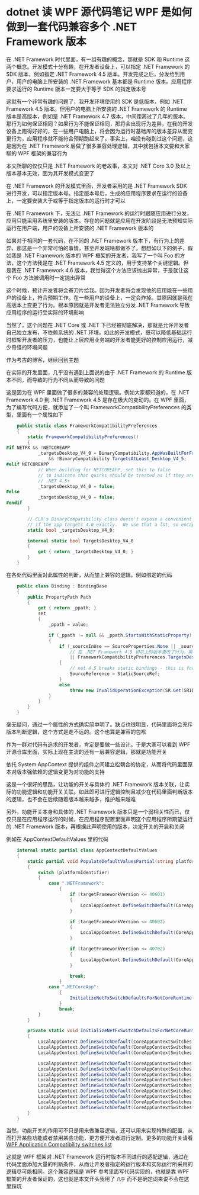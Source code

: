 # dotnet 读 WPF 源代码笔记 WPF 是如何做到一套代码兼容多个 .NET Framework 版本

在 .NET Framework 时代里面，有一组有趣的概念，那就是 SDK 和 Runtime 这两个概念。开发模式十分有趣，在开发者设备上，可以指定 .NET Framework 的 SDK 版本，例如指定 .NET Framework 4.5 版本。开发完成之后，分发给到用户，用户的电脑上所安装的 .NET Framework 基本都是 Runtime 版本。应用程序要求运行的 Runtime 版本一定要大于等于 SDK 的指定版本号

这就有一个非常有趣的问题了，我开发环境使用的 SDK 是低版本，例如 .NET Framework 4.5 版本。但用户的电脑上所安装的 .NET Framework 的 Runtime 版本是高版本，例如是 .NET Framework 4.7 版本，中间距离过了几年的版本。那行为如何保证相同？如果行为不能保证相同，那将会出现行为差异，在我的开发设备上跑得好好的，在一些用户电脑上，将会因为运行时基础库的版本差异从而变更行为，应用程序就不能符合预期跑起来了。事实上，咱没有碰到过这个问题，这是因为在 .NET Framework 层做了很多兼容处理逻辑，其中就包括本文要和大家聊的 WPF 框架的兼容行为

<!--more-->

<!-- 博客 -->
<!-- 标签：WPF，WPF源代码 -->
<!-- 发布 -->

本文所聊的仅仅只是 .NET Framework 的老故事，本文对 .NET Core 3.0 及以上版本基本无效，因为其开发模式变更了

在 .NET Framework 的开发模式里面，开发者采用的是 .NET Framework SDK 进行开发，可以指定版本号。指定版本号后，生成的应用程序要求在运行的设备上，一定要安装大于或等于指定版本的运行时才可以

在 .NET Framework 下，无法让 .NET Framework 的运行时跟随应用进行分发，应用只能采用系统里安装的版本。存在的问题就是应用在开发阶段是无法预知实际运行在用户端，用户的设备上所安装的 .NET Framework 版本的

如果对于相同的一套代码，在不同的 .NET Framework 版本下，有行为上的差异，那这是一个非常可怕的事情，甚至开发端啥都做不了。想想如以下的例子，假如我是 .NET Framework 版本的 WPF 框架的开发者，我写了一个叫 Foo 的方法，这个方法我是在 .NET Framework 4.5 定义的，用于支持某个关键逻辑。但是我在 .NET Framework 4.6 版本，我觉得这个方法应该抛出异常，于是就让这个 Foo 方法被调用时一定抛出异常

这个时候，预计开发者将会寄刀片给我。因为开发者将会发现他的应用能在一些用户的设备上，符合预期工作。在一些用户的设备上，一定会炸掉。其原因就是我在高版本上变更了行为。根本原因就是开发者无法独立分发 .NET Framework 导致应用程序的运行受实际的环境影响

当然了，这个问题在 .NET Core 或 .NET 下已经被彻底解决，那就是允许开发者自己独立发布，不依赖系统的 .NET 环境。如此的开发模式，既可以降低基础运行时框架开发者的压力，也能让上层应用业务端的开发者能更好的控制应用运行，减少奇怪的环境问题

作为考古的博客，继续回到主题

在实际的开发里面，几乎没有遇到上面说的由于 .NET Framework 的 Runtime 版本不同，而导致的行为不同从而导致的问题

这是因为在 WPF 里面做了很多的兼容的处理逻辑。例如大家都知道的，在 .NET Framework 4.0 到 .NET Framework 4.5 是存在极大的变动的。在 WPF 里面，为了编写代码方便，就添加了一个叫 FrameworkCompatibilityPreferences 的类型，里面有一个属性如下

```csharp
    public static class FrameworkCompatibilityPreferences
    {
        static FrameworkCompatibilityPreferences()
        {
#if NETFX && !NETCOREAPP
            _targetsDesktop_V4_0 = BinaryCompatibility.AppWasBuiltForFramework == TargetFrameworkId.NetFramework
                && !BinaryCompatibility.TargetsAtLeast_Desktop_V4_5;
#elif NETCOREAPP
            // When building for NETCOREAPP, set this to false
            // to indicate that quirks should be treated as if they are running on 
            // .NET 4.5+
            _targetsDesktop_V4_0 = false;
#else
            _targetsDesktop_V4_0 = false;
#endif
        }

        // CLR's BinaryCompatibility class doesn't expose a convenient way to determine
        // if the app targets 4.0 exactly.  We use that a lot, so encapsulate it here
        static bool _targetsDesktop_V4_0;

        internal static bool TargetsDesktop_V4_0
        {
            get { return _targetsDesktop_V4_0; }
        }
    }
```

在各处代码里面对此属性的判断，从而加上兼容的逻辑，例如绑定的代码

```csharp
    public class Binding : BindingBase
    {
        public PropertyPath Path
        {
            get { return _ppath; }
            set
            {
                _ppath = value;

                if (_ppath != null && _ppath.StartsWithStaticProperty)
                {
                    if (_sourceInUse == SourceProperties.None || _sourceInUse == SourceProperties.StaticSource 
                    	// 在 .NET Framework 4.5 和以上的版本更改了行为，需要加上兼容逻辑
                    	|| FrameworkCompatibilityPreferences.TargetsDesktop_V4_0) 
                    {
                        // net 4.5 breaks static bindings - this is for compat
                        SourceReference = StaticSourceRef;
                    }
                    else
                        throw new InvalidOperationException(SR.Get(SRID.BindingConflict, SourceProperties.StaticSource, _sourceInUse));
                }
            }
        }
    }
```

毫无疑问，通过一个属性的方式确实简单明了。缺点也很明显，代码里面将会充斥版本判断逻辑，这个方式是走不远的。这个也算是兼容的包袱

作为一群对代码有追求的开发者，肯定是要做一些设计。于是大家可以看到 WPF 开源仓库里面，实际上现在主流的还有一层兼容逻辑，那就是功能开关

依托 System.AppContext 提供的组件之间建立松耦合的协定，从而将代码里面原本对版本强依赖的逻辑变更为对功能的支持

这是一个很好的思路，让功能的开关与具体的 .NET Framework 版本关联，让实际的功能逻辑和功能开关关联。如此即可进行逻辑控制且减少在代码里面判断版本的逻辑，也不会在后续随着版本越来越多，维护越来越难

另外，功能开关本身和具体的 .NET Framework 版本只是一个弱相关性而已，仅仅只是在应用程序运行的时候，在应用程序配置里面声明这个应用程序所期望运行的 .NET Framework 版本，再根据此声明使用的版本，决定开关的开启和关闭

例如在 AppContextDefaultValues 里的代码

```csharp
    internal static partial class AppContextDefaultValues
    {
        static partial void PopulateDefaultValuesPartial(string platformIdentifier, string profile, int targetFrameworkVersion)
        {
            switch (platformIdentifier)
            {
                case ".NETFramework":
                    {
                        if (targetFrameworkVersion <= 40601)
                        {
                            LocalAppContext.DefineSwitchDefault(CoreAppContextSwitches.DoNotScaleForDpiChangesSwitchName, true);
                        }

                        if (targetFrameworkVersion <= 40602)
                        {
                            LocalAppContext.DefineSwitchDefault(CoreAppContextSwitches.OverrideExceptionWithNullReferenceExceptionName, true);
                        }

                        if (targetFrameworkVersion <= 40702)
                        {
                            LocalAppContext.DefineSwitchDefault(CoreAppContextSwitches.DoNotUsePresentationDpiCapabilityTier2OrGreaterSwitchName, true);
                        }

                        break;
                    }
                case ".NETCoreApp":
                    {
                        InitializeNetFxSwitchDefaultsForNetCoreRuntime();
                    }
                    break;
            }
        }

        private static void InitializeNetFxSwitchDefaultsForNetCoreRuntime()
        {
            LocalAppContext.DefineSwitchDefault(CoreAppContextSwitches.DoNotScaleForDpiChangesSwitchName, false);
            LocalAppContext.DefineSwitchDefault(CoreAppContextSwitches.OverrideExceptionWithNullReferenceExceptionName, false);
            LocalAppContext.DefineSwitchDefault(CoreAppContextSwitches.DoNotUsePresentationDpiCapabilityTier2OrGreaterSwitchName, false);

            LocalAppContext.DefineSwitchDefault(CoreAppContextSwitches.DisableStylusAndTouchSupportSwitchName, false);
            LocalAppContext.DefineSwitchDefault(CoreAppContextSwitches.EnablePointerSupportSwitchName, false);
            LocalAppContext.DefineSwitchDefault(CoreAppContextSwitches.DisableDiagnosticsSwitchName, false);
            LocalAppContext.DefineSwitchDefault(CoreAppContextSwitches.AllowChangesDuringVisualTreeChangedSwitchName, false);
            LocalAppContext.DefineSwitchDefault(CoreAppContextSwitches.DisableImplicitTouchKeyboardInvocationSwitchName, false);
            LocalAppContext.DefineSwitchDefault(CoreAppContextSwitches.ShouldRenderEvenWhenNoDisplayDevicesAreAvailableSwitchName, false);
            LocalAppContext.DefineSwitchDefault(CoreAppContextSwitches.ShouldNotRenderInNonInteractiveWindowStationSwitchName, false);
            LocalAppContext.DefineSwitchDefault(CoreAppContextSwitches.DoNotUsePresentationDpiCapabilityTier3OrGreaterSwitchName, false);
            LocalAppContext.DefineSwitchDefault(CoreAppContextSwitches.AllowExternalProcessToBlockAccessToTemporaryFilesSwitchName, false);
        }
    }
```

当然，功能开关的作用可不只是用来做兼容逻辑，还可以用来实现特殊的配置，从而打开某些功能或者禁用某些功能，更方便开发者进行定制。更多的功能开关请看 [WPF Application Compatibility switches list](https://blog.lindexi.com/post/WPF-Application-Compatibility-switches-list.html)

这就是 WPF 框架对 .NET Framework 运行时版本不同进行的适配逻辑，通过在代码里面添加大量的判断条件，从而让开发者指定的运行版本和实际运行所采用的逻辑尽可能相同。这个兼容逻辑是 WPF 参考里面写代码实现的，也就是靠 WPF 框架的开发者保证的，这也就是本文开头我用了 `几乎` 而不是确定词来说不会在这里踩坑